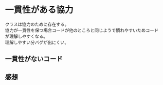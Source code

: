# 一貫性がある協力

クラスは協力のために存在する。  
協力が一貫性を保つ場合コードが他のところと同じようで慣れやすいためコードが理解しやすくなる。   
理解しやすい分バグが出にくい。

## 一貫性がないコード


## 感想


